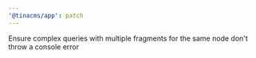 ```yaml
---
'@tinacms/app': patch
---
```


Ensure complex queries with multiple fragments for the same node don't throw a console error
